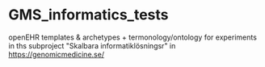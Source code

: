 # GMS_informatics_tests

openEHR templates & archetypes + termonology/ontology for experiments in ths subproject "Skalbara informatiklösningsr" in https://genomicmedicine.se/
